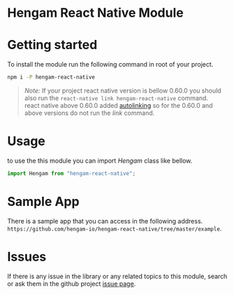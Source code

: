 
# Hengam React Native Module

# Getting started

To install the module run the following command in root of your project.

```bash
npm i -P hengam-react-native
```

> *Note:* If your project react native version is bellow 0.60.0 you should also run the `react-native link hengam-react-native` command.     
react native above 0.60.0 added [autolinking](https://facebook.github.io/react-native/blog/2019/07/03/version-60#native-modules-are-now-autolinked) so for the 0.60.0 and above versions do not run the *link* command.


# Usage

to use the this module you can import *Hengam* class like bellow.

```js
import Hengam from "hengam-react-native";
```

# Sample App

There is a sample app that you can access in the following address.
`https://github.com/hengam-io/hengam-react-native/tree/master/example`.

# Issues

If there is any issue in the library or any related topics to this module, search or ask them in the github project [issue page][repo-issues].


[pushe-react-native-doc]: http://docs.pushe.co/docs/react-native/intro
[pushe-native-android-doc]: http://docs.pushe.co/docs/android-studio/studio-intro/
[pushe-native-ios-doc]: http://docs.pushe.co/docs/ios/intro/
[repo-issues]: https://github.com/pusheco/pushe-react-native/issues
